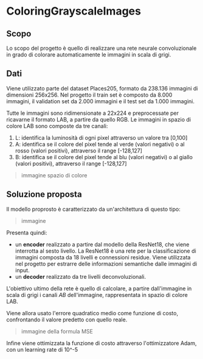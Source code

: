 # ColoringGrayscaleImages

## Scopo
Lo scopo del progetto è quello di realizzare una rete neurale convoluzionale in grado di colorare automaticamente le immagini in scala di grigi. 

## Dati 
Viene utilizzato parte del dataset Places205, formato da 238.136 immagini di dimensioni 256x256. 
Nel progetto il train set è composto da 8.000 immagini, il validation set da 2.000 immagini e il test set da 1.000 immagini. 

Tutte le immagini sono ridimensionate a 22x224 e preprocessate per ricavarne il formato LAB, a partire da quello RGB. Le immagini in spazio di colore LAB sono composte da tre canali:
1. L: identifica la luminosità di ogni pixel attraverso un valore tra [0,100]
2. A: identifica se il colore del pixel tende al verde (valori negativi) o al rosso (valori positivi), attraverso il range [-128,127]
3. B: identifica se il colore del pixel tende al blu (valori negativi) o al giallo (valori positivi), attraverso il range [-128,127]

> immagine spazio di colore

## Soluzione proposta
Il modello proprosto è caratterizzato da un'architettura di questo tipo:

> immagine

Presenta quindi:
- un **encoder** realizzato a partire dal modello della ResNet18, che viene interrotta al sesto livello. La ResNet18 è una rete per la classificazione di immagini composta da 18 livelli e connessioni residue. Viene utilizzata nel progetto per estrarre delle informazioni semantiche dalle immagini di input.
- un **decoder** realizzato da tre livelli deconvoluzionali.

L'obiettivo ultimo della rete è quello di calcolare, a partire dall'immagine in scala di grigi i canali *AB* dell'immagine, rappresentata in spazio di colore LAB. 

Viene allora usato l'errore quadratico medio come funzione di costo, confrontando il valore predetto con quello reale.
> immagine della formula MSE 

Infine viene ottimizzata la funzione di costo attraverso l'ottimizzatore Adam, con un learning rate di 10^-5 



